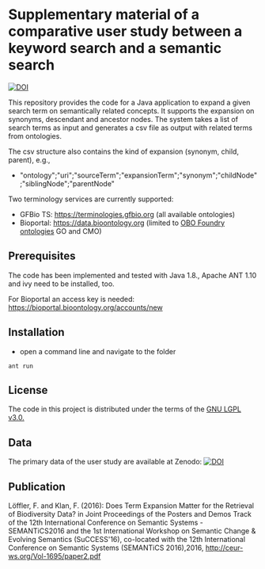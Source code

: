 
# Supplementary material of a comparative user study between a keyword search and a semantic search

[![DOI](https://zenodo.org/badge/DOI/10.5281/zenodo.7374539.svg)](https://doi.org/10.5281/zenodo.7374539)



This repository provides the code for a Java application to expand a given search term on semantically related concepts.
It supports the expansion on synonyms, descendant and ancestor nodes.
The system takes a list of search terms as input and generates a csv file as output with related terms from ontologies. 

The csv structure also contains the kind of expansion (synonym, child, parent), e.g.,

* "ontology";"uri";"sourceTerm";"expansionTerm";"synonym";"childNode";"siblingNode";"parentNode"

Two terminology services are currently supported:

* GFBio TS: https://terminologies.gfbio.org (all available ontologies)
* Bioportal: https://data.bioontology.org (limited to [OBO Foundry ontologies](https://obofoundry.org/) GO and CMO)


## Prerequisites

The code has been implemented and tested with Java 1.8., Apache ANT 1.10 and ivy need to be installed, too.

For Bioportal an access key is needed: https://bioportal.bioontology.org/accounts/new

## Installation

* open a command line and navigate to the folder

```
ant run

```

## License
The code in this project is distributed under the terms of the [GNU LGPL v3.0.](https://www.gnu.org/licenses/lgpl-3.0.en.html)


## Data

The primary data of the user study are available at Zenodo: [![DOI](https://zenodo.org/badge/DOI/10.5281/zenodo.7374399.svg)](https://doi.org/10.5281/zenodo.7374399) 

## Publication
Löffler, F. and Klan, F. (2016): Does Term Expansion Matter for the Retrieval of Biodiversity Data? in Joint Proceedings of the Posters and Demos Track of the 12th International Conference on Semantic Systems - SEMANTiCS2016 and the 1st International Workshop on Semantic Change & Evolving Semantics (SuCCESS'16), co-located with the 12th International Conference on Semantic Systems (SEMANTiCS 2016),2016, http://ceur-ws.org/Vol-1695/paper2.pdf

